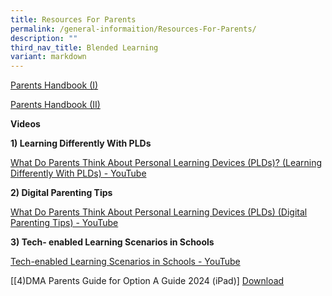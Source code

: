 ```yaml
---
title: Resources For Parents
permalink: /general-informaition/Resources-For-Parents/
description: ""
third_nav_title: Blended Learning
variant: markdown
---
```

[Parents Handbook (I) ](/files/Blended%20Learning/IP2___Parent_Handbook__I__2024_FINAL.pdf)

[Parents Handbook (II)](/files/Blended%20Learning/IP3___Parent_Handbook__II__2024_FINAL.pdf)

**Videos**  

**1) Learning Differently With PLDs**

[What Do Parents Think About Personal Learning Devices (PLDs)? (Learning Differently With PLDs) - YouTube](https://www.youtube.com/watch?v=6oIAtbruVf4)

**2) Digital Parenting Tips**

[What Do Parents Think About Personal Learning Devices (PLDs) (Digital Parenting Tips) - YouTube](https://www.youtube.com/watch?v=qCzeedZXeaM)

**3) Tech- enabled Learning Scenarios in Schools**

[Tech-enabled Learning Scenarios in Schools - YouTube](https://www.youtube.com/watch?v=jJw1mdtYfOs)

[[4)DMA Parents Guide for Option A  Guide 2024 (iPad)]
[Download](/files/Blended%20Learning/Parent_Guide_2024.pdf)